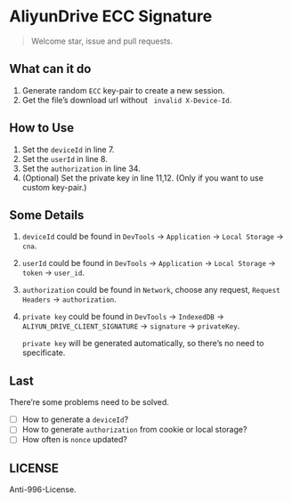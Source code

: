 # AliyunDrive ECC Signature

> Welcome star, issue and pull requests.

## What can it do

1. Generate random `ECC` key-pair to create a new session.
2. Get the file’s download url without ` invalid X-Device-Id`.

## How to Use

1. Set the `deviceId` in line 7.
2. Set the `userId` in line 8.
3. Set the `authorization` in line 34.
4. (Optional) Set the private key in line 11,12. (Only if you want to use custom key-pair.)

## Some Details

1. `deviceId` could be found in `DevTools` -> `Application` -> `Local Storage` -> `cna`.

2. `userId` could be found in `DevTools` -> `Application` -> `Local Storage` -> `token` -> `user_id`.

3. `authorization` could be found in `Network`, choose any request, `Request Headers` -> `authorization`.

4. `private key` could be found in `DevTools` -> `IndexedDB` -> `ALIYUN_DRIVE_CLIENT_SIGNATURE` -> `signature` -> `privateKey`.

   `private key` will be generated automatically, so there’s no need to specificate.

## Last

There’re some problems need to be solved.

* [ ] How to generate a `deviceId`?
* [ ] How to generate `authorization` from cookie or local storage?
* [ ] How often is `nonce` updated?

## LICENSE

Anti-996-License.